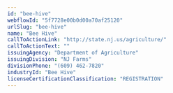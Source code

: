 ```yaml
---
id: "bee-hive"
webflowId: "5f7728e00b0d00a70af25120"
urlSlug: "bee-hive"
name: "Bee Hive"
callToActionLink: "http://state.nj.us/agriculture/"
callToActionText: ""
issuingAgency: "Department of Agriculture"
issuingDivision: "NJ Farms"
divisionPhone: "(609) 462-7820"
industryId: "Bee Hive"
licenseCertificationClassification: "REGISTRATION"
---
```


